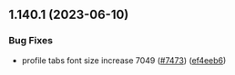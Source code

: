 ## 1.140.1 (2023-06-10)


### Bug Fixes

* profile tabs font size increase 7049 ([#7473](https://github.com/EddieHubCommunity/LinkFree/issues/7473)) ([ef4eeb6](https://github.com/EddieHubCommunity/LinkFree/commit/ef4eeb63027af7e3168a4c08bc6c9da3d20404df))



